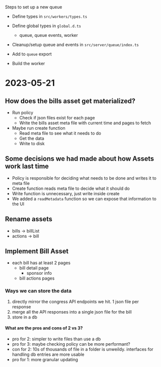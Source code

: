 Steps to set up a new queue

- Define types in `src/workers/types.ts`
- Define global types in `global.d.ts`
  - queue, queue events, worker
- Cleanup/setup queue and events in `src/server/queue/index.ts`
- Add to `queue` export

- Build the worker

# 2023-05-21

## How does the bills asset get materialized?

- Run policy
  - Check if json files exist for each page
  - Write the bills asset meta file with current time and pages to fetch
- Maybe run create function
  - Read meta file to see what it needs to do
  - Get the data
  - Write to disk

## Some decisions we had made about how Assets work last time

- Policy is responsible for deciding what needs to be done and writes it to meta file
- Create function reads meta file to decide what it should do
- Write function is unnecessary, just write inside create
- We added a `readMetadata` function so we can expose that information to the UI

## Rename assets

- bills -> billList
- actions -> bill

## Implement Bill Asset

- each bill has at least 2 pages
  - bill detail page
    - sponsor info
  - bill actions pages

### Ways we can store the data

1. directly mirror the congress API endpoints we hit. 1 json file per response
2. merge all the API responses into a single json file for the bill
3. store in a db

#### What are the pros and cons of 2 vs 3?

- pro for 2: simpler to write files than use a db
- pro for 3: maybe checking policy can be more performant?
- con for 2: 10s of thousands of file in a folder is unweildy. interfaces for handling db entries are more usable
- pro for 1: more granular updating